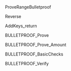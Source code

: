 ProveRangeBulletproof

Reverse

AddKeys\_return

BULLETPROOF\_Prove

BULLETPROOF\_Prove\_Amount

BULLETPROOF\_BasicChecks

BULLETPROOF\_Verify

